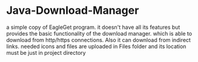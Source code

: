 # Java-Download-Manager
a simple copy of EagleGet program. it doesn't have all its features but provides the basic functionality of the download manager.
which is able to download from http/https connections. Also it can download from indirect links.
needed icons and files are uploaded in Files folder and its location must be just in project directory
